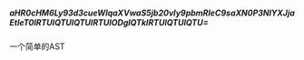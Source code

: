 ##### aHR0cHM6Ly93d3cueWlqaXVwaS5jb20vIy9pbmRleC9saXN0P3NlYXJjaEtleT0lRTUlQTUlQTUlRTUlODglQTklRTUlQTUlQTU=

一个简单的AST



